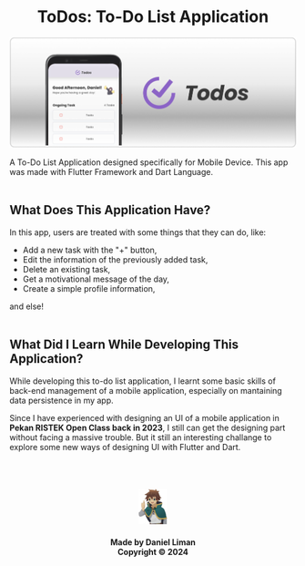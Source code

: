 <h1 align="center"> ToDos: To-Do List Application </h1>
<img src="zReadme/banner.png">
<br>

A To-Do List Application designed specifically for Mobile Device. This app was made with Flutter Framework and Dart Language.
<br>
<br>

## What Does This Application Have?

In this app, users are treated with some things that they can do, like:
-  Add a new task with the "+" button,
-  Edit the information of the previously added task,
-  Delete an existing task,
-  Get a motivational message of the day,
-  Create a simple profile information,

and else!
<br>
<br>

## What Did I Learn While Developing This Application?

While developing this to-do list application, I learnt some basic skills of back-end management of a mobile application, especially on mantaining data persistence in my app.

Since I have experienced with designing an UI of a mobile application in <b>Pekan RISTEK Open Class back in 2023</b>, I still can get the designing part without facing a massive trouble. But it still an interesting challange to explore some new ways of designing UI with Flutter and Dart.

<br>
<br>
<br>
<div align="center">
    <img src="zReadme/kazuma.png" width="50">
    <h4>Made by Daniel Liman <br> Copyright &copy; 2024</h4>
</div>